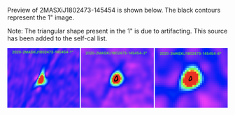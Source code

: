 Preview of 2MASXiJ1802473-145454 is shown below. The black contours represent the 1" image. 

Note: The triangular shape present in the 1" is due to artifacting. This source has been added to the self-cal list.

![2MASXiJ1802473-145454](2MASXiJ1802473-145454.png "2MASXiJ1802473-145454-2020")

